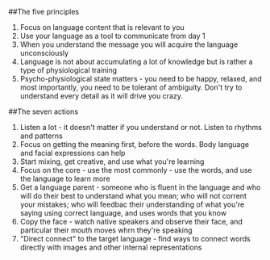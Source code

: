 ##The five principles

1. Focus on language content that is relevant to you
2. Use your language as a tool to communicate from day 1
3. When you understand the message you will acquire the language unconsciously
4. Language is not about accumulating a lot of knowledge but is rather a type of physiological training
5. Psycho-physiological state matters - you need to be happy, relaxed, and most importantly, you need to be tolerant of ambiguity. Don't try to understand every detail as it will drive you crazy.

##The seven actions

1. Listen a lot - it doesn't matter if you understand or not. Listen to rhythms and patterns
2. Focus on getting the meaning first, before the words. Body language and facial expressions can help
3. Start mixing, get creative, and use what you're learning
4. Focus on the core - use the most commonly - use the words, and use the language to learn more
5. Get a language parent - someone who is fluent in the language and who will do their best to understand what you mean; who will not corrent your mistakes; who will feedbac their understanding of what you're saying using correct language, and uses words that you know
6. Copy the face - watch native speakers and observe their face, and particular their mouth moves whrn they're speaking
7. "Direct connect" to the target language - find ways to connect words directly with images and other internal representations


